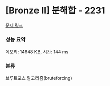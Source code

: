 # [Bronze II] 분해합 - 2231 

[문제 링크](https://www.acmicpc.net/problem/2231) 

### 성능 요약

메모리: 14648 KB, 시간: 144 ms

### 분류

브루트포스 알고리즘(bruteforcing)

